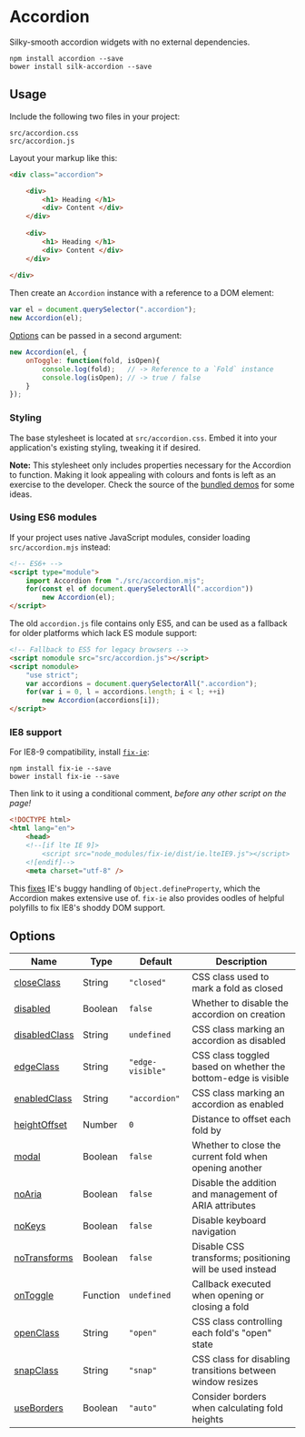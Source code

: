 <!---*-tab-width:4;indent-tabs-mode:t;-*- vim:set ts=4 noet:--->

Accordion
================================================================

Silky-smooth accordion widgets with no external dependencies.

~~~shell
npm install accordion --save
bower install silk-accordion --save
~~~



Usage
----------------------------------------------------------------

Include the following two files in your project:

	src/accordion.css
	src/accordion.js


Layout your markup like this:

~~~html
<div class="accordion">

	<div>
		<h1> Heading </h1>
		<div> Content </div>
	</div>
	
	<div>
		<h1> Heading </h1>
		<div> Content </div>
	</div>
	
</div>
~~~


Then create an `Accordion` instance with a reference to a DOM element:

~~~js
var el = document.querySelector(".accordion");
new Accordion(el);
~~~


[Options](docs/options.adoc) can be passed in a second argument:

~~~js
new Accordion(el, {
	onToggle: function(fold, isOpen){
		console.log(fold);   // -> Reference to a `Fold` instance
		console.log(isOpen); // -> true / false
	}
});
~~~

### Styling
The base stylesheet is located at `src/accordion.css`.
Embed it into your application's existing styling, tweaking it if desired.

**Note:** This stylesheet only includes properties necessary for the Accordion to function.
Making it look appealing with colours and fonts is left as an exercise to the developer.
Check the source of the [bundled demos](demos/anim-switch.htm) for some ideas.



### Using ES6 modules
If your project uses native JavaScript modules, consider loading `src/accordion.mjs` instead:

~~~html
<!-- ES6+ -->
<script type="module">
	import Accordion from "./src/accordion.mjs";
	for(const el of document.querySelectorAll(".accordion"))
		new Accordion(el);
</script>
~~~

The old `accordion.js` file contains only ES5, and can be used as a fallback for older platforms which lack ES module support:

~~~html
<!-- Fallback to ES5 for legacy browsers -->
<script nomodule src="src/accordion.js"></script>
<script nomodule>
	"use strict";
	var accordions = document.querySelectorAll(".accordion");
	for(var i = 0, l = accordions.length; i < l; ++i)
		new Accordion(accordions[i]);
</script>
~~~


### IE8 support
For IE8-9 compatibility, install [`fix-ie`](https://www.npmjs.com/package/fix-ie):

~~~shell
npm install fix-ie --save
bower install fix-ie --save
~~~


Then link to it using a conditional comment, *before any other script on the page!*

~~~html
<!DOCTYPE html>
<html lang="en">
	<head>
	<!--[if lte IE 9]>
		<script src="node_modules/fix-ie/dist/ie.lteIE9.js"></script>
	<![endif]-->
	<meta charset="utf-8" />
~~~

This [fixes](https://www.npmjs.com/package/fix-ie#ie8pp) IE's buggy handling of `Object.defineProperty`, which the Accordion makes extensive use of. `fix-ie` also provides oodles of helpful polyfills to fix IE8's shoddy DOM support.



Options
----------------------------------------------------------------

| Name                                             | Type     | Default          | Description                                                     |
|--------------------------------------------------|----------|------------------|-----------------------------------------------------------------|
| [closeClass](docs/options.adoc#closeclass)       | String   | `"closed"`       | CSS class used to mark a fold as closed                         |
| [disabled](docs/options.adoc#disabled)           | Boolean  | `false`          | Whether to disable the accordion on creation                    |
| [disabledClass](docs/options.adoc#disabledclass) | String   | `undefined`      | CSS class marking an accordion as disabled                      |
| [edgeClass](docs/options.adoc#edgeclass)         | String   | `"edge-visible"` | CSS class toggled based on whether the bottom-edge is visible   |
| [enabledClass](docs/options.adoc#enabledclass)   | String   | `"accordion"`    | CSS class marking an accordion as enabled                       |
| [heightOffset](docs/options.adoc#heightoffset)   | Number   | `0`              | Distance to offset each fold by                                 |
| [modal](docs/options.adoc#modal)                 | Boolean  | `false`          | Whether to close the current fold when opening another          |
| [noAria](docs/options.adoc#noaria)               | Boolean  | `false`          | Disable the addition and management of ARIA attributes          |
| [noKeys](docs/options.adoc#nokeys)               | Boolean  | `false`          | Disable keyboard navigation                                     |
| [noTransforms](docs/options.adoc#notransforms)   | Boolean  | `false`          | Disable CSS transforms; positioning will be used instead        |
| [onToggle](docs/options.adoc#ontoggle)           | Function | `undefined`      | Callback executed when opening or closing a fold                |
| [openClass](docs/options.adoc#openclass)         | String   | `"open"`         | CSS class controlling each fold's "open" state                  |
| [snapClass](docs/options.adoc#snapclass)         | String   | `"snap"`         | CSS class for disabling transitions between window resizes      |
| [useBorders](docs/options.adoc#useborders)       | Boolean  | `"auto"`         | Consider borders when calculating fold heights                  |
